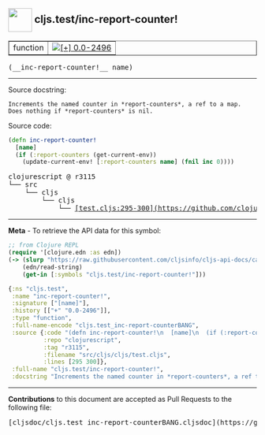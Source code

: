 ## <img width="48px" valign="middle" src="http://i.imgur.com/Hi20huC.png"> cljs.test/inc-report-counter!

 <table border="1">
<tr>

<td>function</td>
<td><a href="https://github.com/cljsinfo/cljs-api-docs/tree/0.0-2496"><img valign="middle" alt="[+] 0.0-2496" src="https://img.shields.io/badge/+-0.0--2496-lightgrey.svg"></a> </td>
</tr>
</table>

 <samp>
(__inc-report-counter!__ name)<br>
</samp>

---




Source docstring:

```
Increments the named counter in *report-counters*, a ref to a map.
Does nothing if *report-counters* is nil.
```

Source code:

```clj
(defn inc-report-counter!
  [name]
  (if (:report-counters (get-current-env))
    (update-current-env! [:report-counters name] (fnil inc 0))))
```

 <pre>
clojurescript @ r3115
└── src
    └── cljs
        └── cljs
            └── <ins>[test.cljs:295-300](https://github.com/clojure/clojurescript/blob/r3115/src/cljs/cljs/test.cljs#L295-L300)</ins>
</pre>


---

__Meta__ - To retrieve the API data for this symbol:

```clj
;; from Clojure REPL
(require '[clojure.edn :as edn])
(-> (slurp "https://raw.githubusercontent.com/cljsinfo/cljs-api-docs/catalog/cljs-api.edn")
    (edn/read-string)
    (get-in [:symbols "cljs.test/inc-report-counter!"]))
```

```clj
{:ns "cljs.test",
 :name "inc-report-counter!",
 :signature ["[name]"],
 :history [["+" "0.0-2496"]],
 :type "function",
 :full-name-encode "cljs.test_inc-report-counterBANG",
 :source {:code "(defn inc-report-counter!\n  [name]\n  (if (:report-counters (get-current-env))\n    (update-current-env! [:report-counters name] (fnil inc 0))))",
          :repo "clojurescript",
          :tag "r3115",
          :filename "src/cljs/cljs/test.cljs",
          :lines [295 300]},
 :full-name "cljs.test/inc-report-counter!",
 :docstring "Increments the named counter in *report-counters*, a ref to a map.\nDoes nothing if *report-counters* is nil."}

```

---

__Contributions__ to this document are accepted as Pull Requests to the following file:

 <pre>
[cljsdoc/cljs.test_inc-report-counterBANG.cljsdoc](https://github.com/cljsinfo/cljs-api-docs/blob/master/cljsdoc/cljs.test_inc-report-counterBANG.cljsdoc)
</pre>

